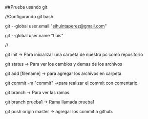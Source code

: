 ##Prueba usando git

//Configurando git bash.

git --global user.email "sihuintaperez@gmail.com"

git --global user.name "Luis"

//

git init -> Para inicializar una carpeta de nuestra pc como repositorio

git status -> Para ver los cambios y demas de los archivos

git add [filename] -> para agregar los archivos en carpeta.

git commit -m "commit" ->para realizar el commit con comentario.

git branch -> Para ver las ramas

git branch prueba1 -> Rama llamada prueba1

git push origin master -> agregar los commit a github.
